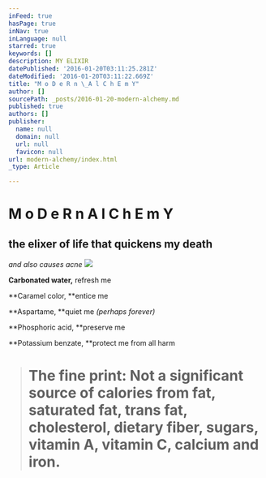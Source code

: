 ```yaml
---
inFeed: true
hasPage: true
inNav: true
inLanguage: null
starred: true
keywords: []
description: MY ELIXIR
datePublished: '2016-01-20T03:11:25.281Z'
dateModified: '2016-01-20T03:11:22.669Z'
title: "M o D e R n \_A l C h E m Y"
author: []
sourcePath: _posts/2016-01-20-modern-alchemy.md
published: true
authors: []
publisher:
  name: null
  domain: null
  url: null
  favicon: null
url: modern-alchemy/index.html
_type: Article

---
```

# M o D e R n  A l C h E m Y

## the elixer of life that quickens my death

_and also causes acne_
![](https://s3-us-west-2.amazonaws.com/the-grid-img/p/bed8996b8836320c4e55649fb9a277a00d5a8ac7.jpg)

**Carbonated water,** refresh me

**Caramel color, **entice me

**Aspartame, **quiet me _(perhaps forever)_

**Phosphoric acid, **preserve me

**Potassium benzate, **protect me from all harm

> # The fine print: Not a significant source of calories from fat, saturated fat, trans fat, cholesterol, dietary fiber, sugars, vitamin A, vitamin C, calcium and iron.
> 
>